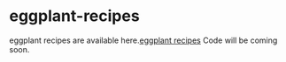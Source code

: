 # eggplant-recipes
eggplant recipes are available here.<a href="https://metavideos.com/video/66739768/eggplant-rollatini-recipe">eggplant recipes</a>
Code will be coming soon.
